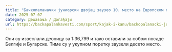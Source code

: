 ```yaml
---
title: "Бачкопаланачки јуниорски двојац заузео 10. место на Европском првенству"
date: 2025-07-07
category: Дешавања / Догађаји
url: https://backapalankavesti.com/sport/kajak-i-kanu/backopalanacki-juniorski-dvojac-zauzeo-10-mesto-2/
---
```


Они су извеслали деоницу за 1:36,799 и тако оставили за собом посаде Белгије и Бугарске. Тиме су у укупном поретку заузели десето место.
